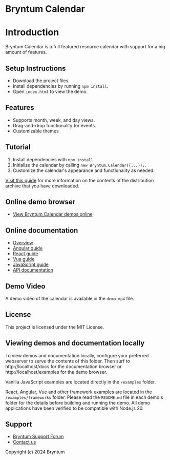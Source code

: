 # Bryntum Calendar

# Introduction
Bryntum Calendar is a full featured resource calendar with support for a big amount of features.

## Setup Instructions
- Download the project files.
- Install dependencies by running `npm install`.
- Open `index.html` to view the demo.

## Features
- Supports month, week, and day views.
- Drag-and-drop functionality for events.
- Customizable themes

## Tutorial
1. Install dependencies with `npm install`.
2. Initialize the calendar by calling `new Bryntum.Calendar({...});`.
3. Customize the calendar's appearance and functionality as needed.

[Visit this guide](https://bryntum.com/products/calendar/docs/download#distribution-archive)
for more information on the contents of the distribution archive that you have downloaded.

## Online demo browser

* [View Bryntum Calendar demos online](https://bryntum.com/products/calendar/examples)

## Online documentation

* [Overview](https://bryntum.com/products/calendar/docs)
* [Angular guide](https://bryntum.com/products/calendar/docs/guide/Calendar/quick-start/angular)
* [React guide](https://bryntum.com/products/calendar/docs/guide/Calendar/quick-start/react)
* [Vue guide](https://bryntum.com/products/calendar/docs/guide/Calendar/quick-start/vue-3)
* [JavaScript guide](https://bryntum.com/products/calendar/docs/guide/Calendar/quick-start/javascript)
* [API documentation](https://bryntum.com/products/calendar/docs/api/api)

## Demo Video
A demo video of the calendar is available in the `demo.mp4` file.

## License
This project is licensed under the MIT License.

## Viewing demos and documentation locally

To view demos and documentation locally, configure your preferred webserver to serve the contents of this folder.
Then surf to http://localhost/docs for the documentation browser or http://localhost/examples for the demo browser.

Vanilla JavaScript examples are located directly in the `/examples` folder.

React, Angular, Vue and other framework examples are located in the `/examples/frameworks` folder. Please
read the `README.md` file in each demo's folder for the details before building and running the demo.
All demo applications have been verified to be compatible with Node.js 20.

## Support

* [Bryntum Support Forum](https://forum.bryntum.com/)
* [Contact us](https://bryntum.com/contact/)

Copyright (c) 2024 Bryntum
